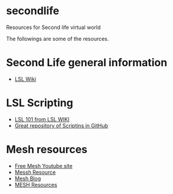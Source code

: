 # secondlife
Resources for Second life virtual world

The followings are some of the resources.

# Second Life general information

* [LSL Wiki](http://wiki.secondlife.com/wiki/Main_Page)

# LSL Scripting
* [LSL 101 from LSL WIKI](http://wiki.secondlife.com/wiki/A_Basic_LSL_Tutorial)
* [Great repository of Scriptins in GitHub](https://github.com/Outworldz/LSL-Scripts)

# Mesh resources

* [Free Mesh Youtube site](https://www.youtube.com/watch?v=Jzmzv32SS4k)
* [Messh Resource](https://marketplace.secondlife.com/p/Omega-System-Kit-Maitreya/6709966?id=6709966&slug=Omega-System-Kit-Maitreya)
* [Mesh Blog](https://ryanschultz.com/2018/09/24/second-life-steals-deals-and-freebies-free-mesh-heads-and-bodies-for-female-second-life-avatars/)
* [MESH Resources](https://www.hypergridbusiness.com/2017/01/mesh-bodies-available-in-opensim/)
